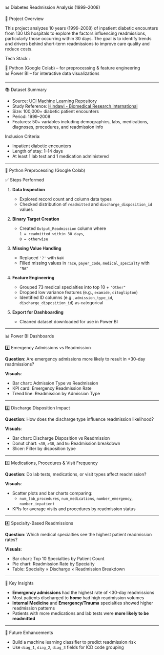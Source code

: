 📊 Diabetes Readmission Analysis (1999–2008)

🚀 Project Overview

This project analyzes 10 years (1999–2008) of inpatient diabetic encounters from 130 US hospitals to explore the factors influencing readmissions, particularly those occurring within 30 days. The goal is to identify trends and drivers behind short-term readmissions to improve care quality and reduce costs.

Tech Stack : 

🐍 Python (Google Colab) – for preprocessing & feature engineering  
📊 Power BI – for interactive data visualizations

---

📚 Dataset Summary

- Source: [UCI Machine Learning Repository](https://archive.ics.uci.edu/ml/datasets/diabetes+130-us+hospitals+for+years+1999-2008)  
- Study Reference: [Hindawi - Biomedical Research International](https://www.hindawi.com/journals/bmri/2014/781670/tab1/)  
- Size: 100,000+ diabetic patient encounters  
- Period: 1999–2008  
- Features: 50+ variables including demographics, labs, medications, diagnoses, procedures, and readmission info  

Inclusion Criteria:
- Inpatient diabetic encounters  
- Length of stay: 1–14 days  
- At least 1 lab test and 1 medication administered  

---

🧪 Python Preprocessing (Google Colab)

✅ Steps Performed

1. **Data Inspection**  
   - Explored record count and column data types  
   - Checked distribution of `readmitted` and `discharge_disposition_id` values  

2. **Binary Target Creation**  
   - Created `Output_Readmission` column where  
     `1 = readmitted within 30 days`,  
     `0 = otherwise`

3. **Missing Value Handling**  
   - Replaced `'?'` with `NaN`  
   - Filled missing values in `race`, `payer_code`, `medical_specialty` with `"NA"`

4. **Feature Engineering**  
   - Grouped 73 medical specialties into top 10 + `"Other"`  
   - Dropped low variance features (e.g., `examide`, `citoglipton`)  
   - Identified ID columns (e.g., `admission_type_id`, `discharge_disposition_id`) as categorical  

5. **Export for Dashboarding**  
   - Cleaned dataset downloaded for use in Power BI  

---

📊 Power BI Dashboards

1️⃣ Emergency Admissions vs Readmission

**Question**: Are emergency admissions more likely to result in <30-day readmissions?

**Visuals**:
- Bar chart: Admission Type vs Readmission  
- KPI card: Emergency Readmission Rate  
- Trend line: Readmission by Admission Type

---

2️⃣ Discharge Disposition Impact

**Question**: How does the discharge type influence readmission likelihood?

**Visuals**:
- Bar chart: Discharge Disposition vs Readmission  
- Donut chart: `<30`, `>30`, and `No` Readmission breakdown  
- Slicer: Filter by disposition type  

---

3️⃣ Medications, Procedures & Visit Frequency

**Question**: Do lab tests, medications, or visit types affect readmission?

**Visuals**:
- Scatter plots and bar charts comparing:
  - `num_lab_procedures`, `num_medications`, `number_emergency`, `number_inpatient`  
- KPIs for average visits and procedures by readmission status  

---

4️⃣ Specialty-Based Readmissions

**Question**: Which medical specialties see the highest patient readmission rates?

**Visuals**:
- Bar chart: Top 10 Specialties by Patient Count  
- Pie chart: Readmission Rate by Specialty  
- Table: Specialty × Discharge × Readmission Breakdown  

---

📌 Key Insights

- **Emergency admissions** had the highest rate of <30-day readmissions  
- Most patients discharged to **home** had high readmission volumes  
- **Internal Medicine** and **Emergency/Trauma** specialties showed higher readmission patterns  
- Patients with more medications and lab tests were **more likely to be readmitted**

---

🔮 Future Enhancements

- Build a machine learning classifier to predict readmission risk  
- Use `diag_1`, `diag_2`, `diag_3` fields for ICD code grouping 
